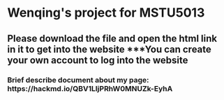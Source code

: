  <body id="contents">
        <h1>Wenqing's project for MSTU5013</h1>
 <h2> Please download the file and open the html link in it to get into the website
       ***You can create your own account to log into the website</h2> 
      <h3>Brief describe document about my page: https://hackmd.io/QBV1LIjPRhW0MNUZk-EyhA</h3>
       <body id="contents">
  <body>
